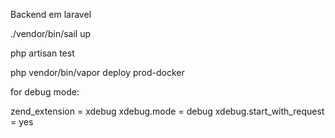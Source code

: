 Backend em laravel

./vendor/bin/sail up

php artisan test

php vendor/bin/vapor deploy prod-docker

for debug mode:

zend_extension = xdebug
xdebug.mode = debug
xdebug.start_with_request = yes
